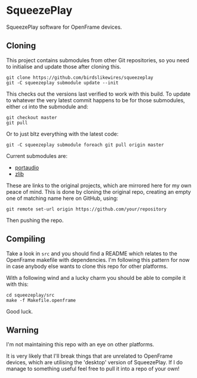 # SqueezePlay

SqueezePlay software for OpenFrame devices.

## Cloning

This project contains submodules from other Git repositories, so you need to initialise and update those after cloning this.

```
git clone https://github.com/birdslikewires/squeezeplay
git -C squeezeplay submodule update --init
```

This checks out the versions last verified to work with this build. To update to whatever the very latest commit happens to be for those submodules, either `cd` into the submodule and:

```
git checkout master
git pull
```
Or to just bltz everything with the latest code:

```
git -C squeezeplay submodule foreach git pull origin master
```

Current submodules are:

* [portaudio](https://app.assembla.com/spaces/portaudio/git/source)
* [zlib](https://github.com/madler/zlib)

These are links to the original projects, which are mirrored here for my own peace of mind. This is done by cloning the original repo, creating an empty one of matching name here on GitHub, using:

```
git remote set-url origin https://github.com/your/repository
```
Then pushing the repo.

## Compiling

Take a look in `src` and you should find a README which relates to the OpenFrame makefile with dependencies. I'm following this pattern for now in case anybody else wants to clone this repo for other platforms.

With a following wind and a lucky charm you should be able to compile it with this:

```
cd squeezeplay/src
make -f Makefile.openframe
```

Good luck.

## Warning

I'm not maintaining this repo with an eye on other platforms.

It is very likely that I'll break things that are unrelated to OpenFrame devices, which are utilising the 'desktop' version of SqueezePlay. If I do manage to something useful feel free to pull it into a repo of your own!
